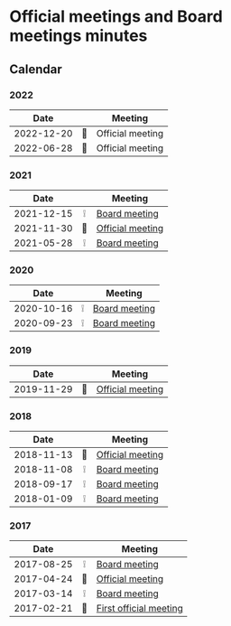 # Official meetings and Board meetings minutes

## Calendar

### 2022

| Date       |     | Meeting          |
| ---------- | :-: | ---------------- |
| 2022-12-20 | 💬  | Official meeting |
| 2022-06-28 | 💬  | Official meeting |

### 2021

| Date       |     | Meeting                                                            |
| ---------- | :-: | ------------------------------------------------------------------ |
| 2021-12-15 | ❕   | [Board meeting](./2021-11-30%20-%20official%20meeting.md)          |
| 2021-11-30 | 💬  | [Official meeting](./2021-11-30%20-%20official%20meeting.md)       |
| 2021-05-28 | ❕   | [Board meeting](./2021-05-28%20-%20board%20meeting.md)             |

### 2020

| Date       |     | Meeting                                                              |
| ---------- | :-: | -------------------------------------------------------------------- |
| 2020-10-16 | ❕   | [Board meeting](./2020-10-169%20-9%20board9%20meeting.md)            |
| 2020-09-23 | ❕   | [Board meeting](./2020-09-239%20-9%20board9%20funding9%20meeting.md) |

### 2019

| Date       |     | Meeting                                                            |
| ---------- | :-: | ------------------------------------------------------------------ |
| 2019-11-29 | 💬  | [Official meeting](./2019-11-29%20-%20official%20meeting.md)       |

### 2018

| Date       |     | Meeting                                                            |
| ---------- | :-: | ------------------------------------------------------------------ |
| 2018-11-13 | 💬  | [Official meeting](./2018-11-13%20-%20official%20meeting.md)       |
| 2018-11-08 | ❕   | [Board meeting](./2018-11-08%20-%20board%20meeting.md)             |
| 2018-09-17 | ❕   | [Board meeting](./2018-09-17%20-%20board%20meeting.md)             |
| 2018-01-09 | ❕   | [Board meeting](./2018-01-09%20-%20board%20meeting.md)             |

### 2017

| Date       |     | Meeting                                                            |
| ---------- | :-: | ------------------------------------------------------------------ |
| 2017-08-25 | ❕   | [Board meeting](./2017-08-25%20-%20board%20meeting.md)             |
| 2017-04-24 | 💬  | [Official meeting](./2017-04-24%20-%20official%20meeting.md)       |
| 2017-03-14 | ❕   | [Board meeting](./2017-03-14%20-%20board%20meeting.md)             |
| 2017-02-21 | 🎉  | [First official meeting](./2017-02-21%20-%20initial%20meeting.txt) |
